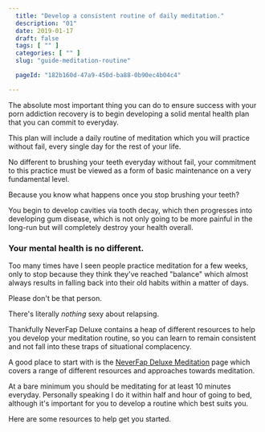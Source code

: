 ```yaml
---
  title: "Develop a consistent routine of daily meditation."
  description: "01"
  date: 2019-01-17
  draft: false
  tags: [ "" ]
  categories: [ "" ]
  slug: "guide-meditation-routine"

  pageId: "182b160d-47a9-450d-ba88-0b90ec4b04c4"

---
```


The absolute most important thing you can do to ensure success with your porn addiction recovery is to begin developing a solid mental health plan that you can commit to everyday.

This plan will include a daily routine of meditation which you will practice without fail, every single day for the rest of your life.

No different to brushing your teeth everyday without fail, your commitment to this practice must be viewed as a form of basic maintenance on a very fundamental level.

Because you know what happens once you stop brushing your teeth?

You begin to develop cavities via tooth decay, which then progresses into developing gum disease, which is not only going to be more painful in the long-run but will completely destroy your health overall.

### Your mental health is no different.

Too many times have I seen people practice meditation for a few weeks, only to stop because they think they've reached "balance" which almost always results in falling back into their old habits within a matter of days.

Please don't be that person.

There's literally *nothing* sexy about relapsing.

Thankfully NeverFap Deluxe contains a heap of different resources to help you develop your meditation routine, so you can learn to remain consistent and not fall into these traps of situational complacency.

A good place to start with is the <a class="link" href="/meditation">NeverFap Deluxe Meditation</a> page which covers a range of different resources and approaches towards meditation.

At a bare minimum you should be meditating for at least 10 minutes everyday. Personally speaking I do it within half and hour of going to bed, although it's important for you to develop a routine which best suits you.

Here are some resources to help get you started.


<!-- NeverFap Deluxe Guide To Effective Meditation -->

